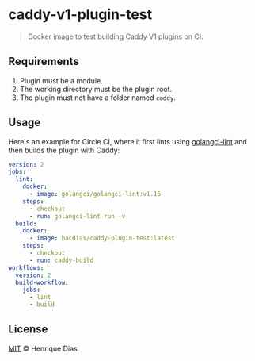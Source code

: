 # caddy-v1-plugin-test

> Docker image to test building Caddy V1 plugins on CI.

## Requirements

1. Plugin must be a module.
2. The working directory must be the plugin root.
3. The plugin must not have a folder named `caddy`.

## Usage

Here's an example for Circle CI, where it first lints using [golangci-lint](https://github.com/golangci/golangci-lint)
and then builds the plugin with Caddy:

```yml
version: 2
jobs:
  lint:
    docker:
      - image: golangci/golangci-lint:v1.16
    steps:
      - checkout
      - run: golangci-lint run -v
  build:
    docker:
      - image: hacdias/caddy-plugin-test:latest
    steps:
      - checkout
      - run: caddy-build
workflows:
  version: 2
  build-workflow:
    jobs:
      - lint
      - build
```

## License

[MIT](LICENSE) © Henrique Dias
